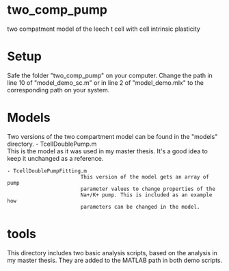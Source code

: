 # two_comp_pump
two compatment model of the leech t cell with cell intrinsic plasticity

# Setup
Safe the folder "two_comp_pump" on your computer. Change the path in line 
10 of "model_demo_sc.m" or in line 2 of "model_demo.mlx" to the corresponding
path on your system. 

# Models
Two versions of the two compartment model can be found in the "models" 
directory. 
    - TcellDoublePump.m     
                            This is the model as it was used in my master
                            thesis. It's a good idea to keep it unchanged 
                            as a reference.

    - TcellDoublePumpFitting.m
                            This version of the model gets an array of pump
                            parameter values to change properties of the
                            Na+/K+ pump. This is included as an example how
                            parameters can be changed in the model.

# tools
This directory includes two basic analysis scripts, based on the analysis
in my master thesis. They are added to the MATLAB path in both demo scripts.